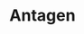 ---
title: Antagen
layout: layouts/article.liquid
permalink: /ja/asienkunskap/admission.html
tags: asienkunskap
sideNavOrder: 2
---